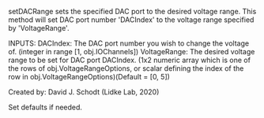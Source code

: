 
setDACRange sets the specified DAC port to the desired voltage range.
This method will set DAC port number 'DACIndex' to the voltage range
specified by 'VoltageRange'.

INPUTS:
DACIndex: The DAC port number you wish to change the voltage of.
(integer in range [1, obj.IOChannels])
VoltageRange: The desired voltage range to be set for DAC port
DACIndex.
(1x2 numeric array which is one of the rows of
obj.VoltageRangeOptions, or scalar defining the index
of the row in obj.VoltageRangeOptions)(Default = [0, 5])

Created by:
David J. Schodt (Lidke Lab, 2020)


Set defaults if needed.
